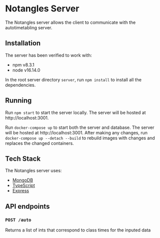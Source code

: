 # Notangles Server

The Notangles server allows the client to communicate with the autotimetabling server.

## Installation

The server has been verified to work with:

- npm v8.3.1
- node v16.14.0

In the root server directory `server`, run `npm install` to install all the dependencies.

## Running

Run `npm start` to start the server locally. The server will be hosted at http://localhost:3001.

Run `docker-compose up` to start both the server and database. The server will be hosted at http://localhost:3001. After making any changes, run `docker-compose up --detach --build` to rebuild images with changes and replaces the changed containers.

## Tech Stack

The Notangles server uses:

- [MongoDB](https://www.mongodb.com/)
- [TypeScript](https://www.typescriptlang.org/)
- [Express](https://expressjs.com/)

## API endpoints

### `POST /auto`

Returns a list of ints that correspond to class times for the inputed data
